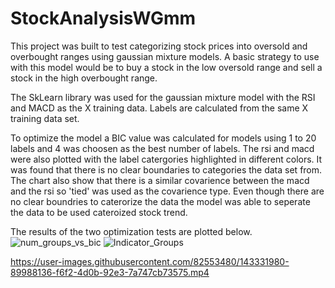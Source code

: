 # StockAnalysisWGmm
This project was built to test categorizing stock prices into oversold and overbought ranges using gaussian mixture models. A basic strategy to use with this model would be to buy a stock in the low oversold range and sell a stock in the high overbought range.

The SkLearn library was used for the gaussian mixture model with the RSI and MACD as the X training data. Labels are calculated from the same X training data set. 

To optimize the model a BIC value was calculated for models using 1 to 20 labels and 4 was choosen as the best number of labels. 
The rsi and macd were also plotted with the label catergories highlighted in different colors. It was found that there is no 
clear boundaries to categories the data set from. The chart also show that there is a similar covarience between the macd and 
the rsi so 'tied' was used as the covarience type. Even though there are no clear boundries to caterorize the data the model
was able to seperate the data to be used cateroized stock trend.

The results of the two optimization tests are plotted below.  
![num_groups_vs_bic](https://user-images.githubusercontent.com/82553480/143329705-68752574-dc43-47c0-b38a-2fecbce5658b.png)
![Indicator_Groups](https://user-images.githubusercontent.com/82553480/143328869-cc6eda1b-0459-4484-8fb6-1077e075218f.png)




https://user-images.githubusercontent.com/82553480/143331980-89988136-f6f2-4d0b-92e3-7a747cb73575.mp4








